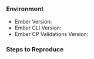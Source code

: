 ### Environment

- Ember Version: 
- Ember CLI Version:
- Ember CP Validations Version:

### Steps to Reproduce

